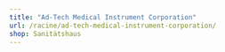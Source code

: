 ```yaml
---
title: "Ad-Tech Medical Instrument Corporation"
url: /racine/ad-tech-medical-instrument-corporation/
shop: Sanitätshaus
---
```


